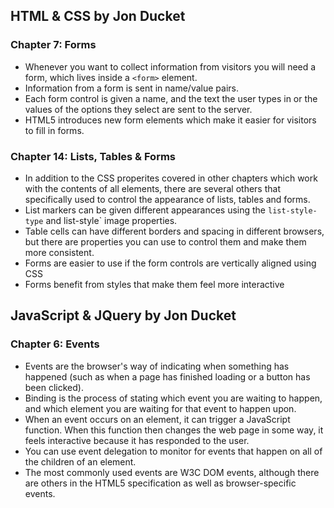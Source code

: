 ## HTML & CSS by Jon Ducket

### Chapter 7: Forms

- Whenever you want to collect information from visitors you will need a form, which lives inside a `<form>` element.
- Information from a form is sent in name/value pairs.
- Each form control is given a name, and the text the user types in or the values of the options they select are sent to the server.
- HTML5 introduces new form elements which make it easier for visitors to fill in forms.

### Chapter 14: Lists, Tables & Forms

- In addition to the CSS properites covered in other chapters which work with the contents of all elements, there are several others that specifically used to control the appearance of lists, tables and forms.
- List markers can be given different appearances using the `list-style-type` and list-style` image properties.
- Table cells can have different borders and spacing in different browsers, but there are properties you can use to control them and make them more consistent.
- Forms are easier to use if the form controls are vertically aligned using CSS
- Forms benefit from styles that make them feel more interactive

## JavaScript & JQuery by Jon Ducket

### Chapter 6: Events

- Events are the browser's way of indicating when something has happened (such as when a page has finished loading or a button has been clicked).
- Binding is the process of stating which event you are waiting to happen, and which element you are waiting for that event to happen upon.
- When an event occurs on an element, it can trigger a JavaScript function. When this function then changes the web page in some way, it feels interactive because it has responded to the user.
- You can use event delegation to monitor for events that happen on all of the children of an element.
- The most commonly used events are W3C DOM events, although there are others in the HTML5 specification as well as browser-specific events.